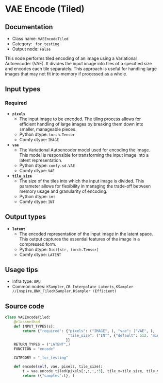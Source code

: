 # VAE Encode (Tiled)
## Documentation
- Class name: `VAEEncodeTiled`
- Category: `_for_testing`
- Output node: `False`

This node performs tiled encoding of an image using a Variational Autoencoder (VAE). It divides the input image into tiles of a specified size and encodes each tile separately. This approach is useful for handling large images that may not fit into memory if processed as a whole.
## Input types
### Required
- **`pixels`**
    - The input image to be encoded. The tiling process allows for efficient handling of large images by breaking them down into smaller, manageable pieces.
    - Python dtype: `torch.Tensor`
    - Comfy dtype: `IMAGE`
- **`vae`**
    - The Variational Autoencoder model used for encoding the image. This model is responsible for transforming the input image into a latent representation.
    - Python dtype: `comfy.sd.VAE`
    - Comfy dtype: `VAE`
- **`tile_size`**
    - The size of the tiles into which the input image is divided. This parameter allows for flexibility in managing the trade-off between memory usage and granularity of encoding.
    - Python dtype: `int`
    - Comfy dtype: `INT`
## Output types
- **`latent`**
    - The encoded representation of the input image in the latent space. This output captures the essential features of the image in a compressed form.
    - Python dtype: `Dict[str, torch.Tensor]`
    - Comfy dtype: `LATENT`
## Usage tips
- Infra type: `GPU`
- Common nodes: `KSampler,CR Interpolate Latents,KSampler //Inspire,BNK_TiledKSampler,KSampler (Efficient)`


## Source code
```python
class VAEEncodeTiled:
    @classmethod
    def INPUT_TYPES(s):
        return {"required": {"pixels": ("IMAGE", ), "vae": ("VAE", ),
                             "tile_size": ("INT", {"default": 512, "min": 320, "max": 4096, "step": 64})
                            }}
    RETURN_TYPES = ("LATENT",)
    FUNCTION = "encode"

    CATEGORY = "_for_testing"

    def encode(self, vae, pixels, tile_size):
        t = vae.encode_tiled(pixels[:,:,:,:3], tile_x=tile_size, tile_y=tile_size, )
        return ({"samples":t}, )

```
